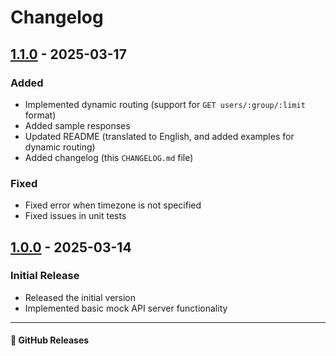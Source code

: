 # Changelog

## [1.1.0] - 2025-03-17
### Added
- Implemented dynamic routing (support for `GET users/:group/:limit` format)
- Added sample responses
- Updated README (translated to English, and added examples for dynamic routing)
- Added changelog (this `CHANGELOG.md` file)

### Fixed
- Fixed error when timezone is not specified
- Fixed issues in unit tests

## [1.0.0] - 2025-03-14
### Initial Release
- Released the initial version
- Implemented basic mock API server functionality

---

#### 🔗 GitHub Releases
[1.1.0]: https://github.com/ka215/MockAPI-PHP/releases/tag/v1.1.0  
[1.0.0]: https://github.com/ka215/MockAPI-PHP/releases/tag/v1.0.0  
